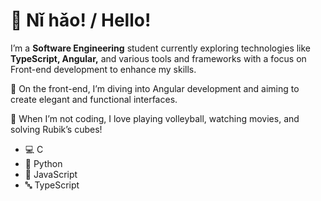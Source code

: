 # 👋 Nǐ hǎo! / Hello!

I’m a **Software Engineering** student currently exploring technologies like **TypeScript, Angular,** and various tools and frameworks with a focus on Front-end development to enhance my skills.

🔧 On the front-end, I’m diving into Angular development and aiming to create elegant and functional interfaces.

🏐 When I’m not coding, I love playing volleyball, watching movies, and solving Rubik’s cubes!

- 💻 C
- 🐍 Python
- 🦏 JavaScript
- 🔤 TypeScript
